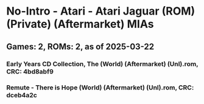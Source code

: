 # No-Intro - Atari - Atari Jaguar (ROM) (Private) (Aftermarket) MIAs
## Games: 2, ROMs: 2, as of 2025-03-22

### Early Years CD Collection, The (World) (Aftermarket) (Unl).rom, CRC: 4bd8abf9
### Remute - There is Hope (World) (Aftermarket) (Unl).rom, CRC: dceb4a2c

